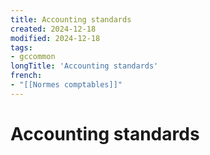 ```yaml
---
title: Accounting standards
created: 2024-12-18
modified: 2024-12-18
tags:
- gccommon
longTitle: 'Accounting standards'
french:
- "[[Normes comptables]]"
---
```

# Accounting standards
